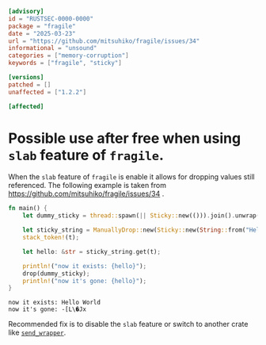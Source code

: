 ```toml
[advisory]
id = "RUSTSEC-0000-0000"
package = "fragile"
date = "2025-03-23"
url = "https://github.com/mitsuhiko/fragile/issues/34"
informational = "unsound"
categories = ["memory-corruption"]
keywords = ["fragile", "sticky"]

[versions]
patched = []
unaffected = ["1.2.2"]

[affected]
```

# Possible use after free when using `slab` feature of `fragile`.

When the `slab` feature of `fragile` is enable it allows for dropping values still referenced.
The following example is taken from https://github.com/mitsuhiko/fragile/issues/34 . 

```rust
fn main() {
    let dummy_sticky = thread::spawn(|| Sticky::new(())).join().unwrap();

    let sticky_string = ManuallyDrop::new(Sticky::new(String::from("Hello World")));
    stack_token!(t);

    let hello: &str = sticky_string.get(t);

    println!("now it exists: {hello}");
    drop(dummy_sticky);
    println!("now it's gone: {hello}");
}
```
```
now it exists: Hello World
now it's gone: -[L\�Jx
```

Recommended fix is to disable the `slab` feature or switch to another crate like [`send_wrapper`](https://crates.io/crates/send_wrapper).
